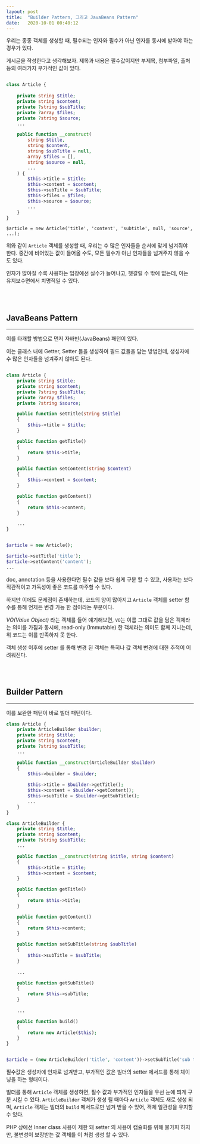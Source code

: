 ```yaml
---
layout: post
title:  "Builder Pattern, 그리고 JavaBeans Pattern"
date:   2020-10-01 00:40:12
---
```


우리는 종종 객체를 생성할 때, 필수되는 인자와 필수가 아닌 인자를 동시에 받아야 하는 경우가 있다.

게시글을 작성한다고 생각해보자. 제목과 내용은 필수값이지만 부제목, 첨부파일, 출처 등의 여러가지 부가적인 값이 있다.
 
```php

class Article {
   
    private string $title;
    private string $content;
    private ?string $subTitle;
    private ?array $files;
    private ?string $source;
    ...

    public function __construct(
        string $title,
        string $content,
        string $subTitle = null,
        array $files = [],
        string $source = null,
        ...
    ) {
        $this->title = $title;
        $this->content = $content;
        $this->subTitle = $subTitle;
        $this->files = $files;
        $this->source = $source;
        ...
    }
}

```

`$article = new Article('title', 'content', 'subtitle', null, 'source', ...);`

위와 같이 `Article` 객체를 생성할 때, 우리는 수 많은 인자들을 순서에 맞게 넘겨줘야 한다. 중간에 비어있는 값이 들어올 수도, 모든 필수가 아닌 인자들을 넘겨주지 않을 수도 있다. 

인자가 많아질 수록 사용하는 입장에선 실수가 늘어나고, 헷갈릴 수 밖에 없는데, 이는 유지보수면에서 치명적일 수 있다.

<br><br>

## JavaBeans Pattern

---

이를 타개할 방법으로 먼저 자바빈(JavaBeans) 패턴이 있다.

이는 클래스 내에 Getter, Setter 들을 생성하여 필드 값들을 담는 방법인데, 생성자에 수 많은 인자들을 넘겨주지 않아도 된다.

```php

class Article {
    private string $title;
    private string $content;
    private ?string $subTitle;
    private ?array $files;
    private ?string $source;

    public function setTitle(string $title)
    {
        $this->title = $title;
    }

    public function getTitle()
    {
        return $this->title;
    }

    public function setContent(string $content)
    {
        $this->content = $content;
    }

    public function getContent()
    {
        return $this->content;
    }

    ...
}

```

```php

$article = new Article();

$article->setTitle('title');
$article->setContent('content');
...

```

doc, annotation 등을 사용한다면 필수 값을 보다 쉽게 구분 할 수 있고, 사용자는 보다 직관적이고 가독성이 좋은 코드를 마주할 수 있다.

하지만 이에도 문제점이 존재하는데, 코드의 양이 많아지고 `Article` 객체를 setter 함수를 통해 언제든 변경 가능 한 점이라는 부분이다.

_VO(Value Object)_ 라는 객체를 들어 얘기해보면, `VO`는 이름 그대로 값을 담은 객체라는 의미를 가짐과 동시에, read-only (Immutable) 한 객체라는 의미도 함께 지니는데, 위 코드는 이를 만족하지 못 한다.

객체 생성 이후에 setter 를 통해 변경 된 객체는 특히나 값 객체 변경에 대한 추적이 어려워진다.
  
<br><br>
  
## Builder Pattern

---

이를 보완한 패턴이 바로 빌더 패턴이다.

```php
class Article {
    private ArticleBuilder $builder;
    private string $title;
    private string $content;
    private ?string $subTitle;
    ...

    public function __construct(ArticleBuilder $builder)
    {
        $this->builder = $builder;
    
        $this->title = $builder->getTitle();
        $this->content = $builder->getContent();
        $this->subTitle = $builder->getSubTitle();
        ...
    }
}

class ArticleBuilder {
    private string $title;
    private string $content;
    private ?string $subTitle;
    ...

    public function __construct(string $title, string $content)
    {
        $this->title = $title;
        $this->content = $content;
    }

    public function getTitle()
    {
        return $this->title;
    }

    public function getContent()
    {
        return $this->content;
    }

    public function setSubTitle(string $subTitle)
    {
        $this->subTitle = $subTitle;
    }
    
    ...

    public function getSubTitle()
    {
        return $this->subTitle;
    }
    
    ...

    public function build()
    {
        return new Article($this);
    }
}

```

```php

$article = (new ArticleBuilder('title', 'content'))->setSubTitle('sub title ..')->build();

```

필수값은 생성자에 인자로 넘겨받고, 부가적인 값은 빌더의 setter 메서드를 통해 체이닝을 하는 형태이다.

빌더를 통해 `Article` 객체를 생성하면, 필수 값과 부가적인 인자들을 우선 눈에 띄게 구분 시킬 수 있다. `ArticleBuilder` 객체가 생성 될 때마다 `Article` 객체도 새로 생성 되며, `Article` 객체는 빌더의 `build` 메서드로만 넘겨 받을 수 있어, 객체 일관성을 유지할 수 있다.

PHP 상에선 Inner class 사용이 제한 돼 setter 의 사용이 캡슐화를 위해 불가피 하지만, 불변성이 보장받는 값 객체를 이 처럼 생성 할 수 있다.

<br><br><br>
